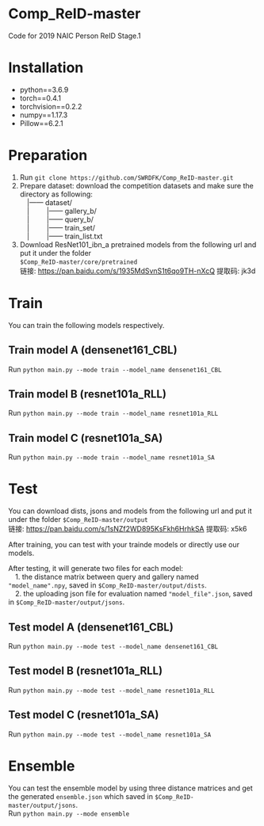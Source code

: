 # Comp_ReID-master
Code for 2019 NAIC Person ReID Stage.1

# Installation
* python==3.6.9
* torch==0.4.1
* torchvision==0.2.2
* numpy==1.17.3
* Pillow==6.2.1

# Preparation
1. Run `git clone https://github.com/SWRDFK/Comp_ReID-master.git`
2. Prepare dataset: 
    download the competition datasets and make sure the directory as following:    
    &emsp;|—— dataset/  
    &emsp;|&emsp;&emsp;&ensp;|—— gallery_b/  
    &emsp;|&emsp;&emsp;&ensp;|—— query_b/  
    &emsp;|&emsp;&emsp;&ensp;|—— train_set/  
    &emsp;|&emsp;&emsp;&ensp;|—— train_list.txt  
3. Download ResNet101_ibn_a pretrained models from the following url and put it under the folder  
`$Comp_ReID-master/core/pretrained`  
   链接: https://pan.baidu.com/s/1935MdSvnS1t6qo9TH-nXcQ 提取码: jk3d

# Train
You can train the following models respectively.

## Train model A (densenet161_CBL)
Run `python main.py --mode train --model_name densenet161_CBL`

## Train model B (resnet101a_RLL)
Run `python main.py --mode train --model_name resnet101a_RLL`

## Train model C (resnet101a_SA)
Run `python main.py --mode train --model_name resnet101a_SA`

# Test
You can download dists, jsons and models from the following url and put it under the folder `$Comp_ReID-master/output`  
链接: https://pan.baidu.com/s/1sNZf2WD895KsFkh6HrhkSA 提取码: x5k6

After training, you can test with your trainde models or directly use our models.  

After testing, it will generate two files for each model:  
&emsp;1. the distance matrix between query and gallery named `"model_name".npy`, saved in `$Comp_ReID-master/output/dists`.  
&emsp;2. the uploading json file for evaluation named `"model_file".json`, saved in `$Comp_ReID-master/output/jsons`.  

## Test model A (densenet161_CBL)  
Run `python main.py --mode test --model_name densenet161_CBL`

## Test model B (resnet101a_RLL)  
Run `python main.py --mode test --model_name resnet101a_RLL`

## Test model C (resnet101a_SA)  
Run `python main.py --mode test --model_name resnet101a_SA`

# Ensemble
You can test the ensemble model by using three distance matrices and get the generated `ensemble.json` which saved in `$Comp_ReID-master/output/jsons`.  
Run `python main.py --mode ensemble`
